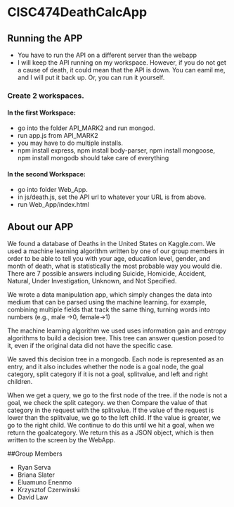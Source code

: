 # CISC474DeathCalcApp
## Running the APP
- You have to run the API on a different server than the webapp
- I will keep the API running on my workspace. However, if you do not get a cause of death, it could mean that the API is down. 
You can eamil me, and I will put it back up. Or, you can run it yourself.

### Create 2 workspaces.
#### In the first Workspace:
- go into the folder API_MARK2 and run mongod. 
- run app.js from API_MARK2
- you may have to do multiple installs. 
- npm install express, npm install body-parser, npm install mongoose, npm install mongodb should take care of everything

#### In the second Workspace:
- go into folder Web_App. 
- in js/death.js, set the API url to whatever your URL is from above.
- run Web_App/index.html

## About our APP
We found a database of Deaths in the United States on Kaggle.com. We used a machine learning algorithm written by one of our group members in order to be able to tell you with your age, education level, gender, and month of death, what is statistically the most probable way you would die. There are 7 possible answers including Suicide, Homicide, Accident, Natural, Under Investigation, Unknown, and Not Specified. 

We wrote a data manipulation app, which simply changes the data into medium that can be parsed using the machine learning. for example, combining multiple fields that track the same thing, turning words into numbers (e.g., male ->0, female->1)

The machine learning algorithm we used uses information gain and entropy algorithms to build a decision tree. This tree can answer question posed to it, even if the original data did not have the specific case. 

We saved this decision tree in a mongodb. Each node is represented as an entry, and it also includes whether the node is a goal node, the goal category, split category if it is not a goal, splitvalue, and left and right children.

When we get a query, we go to the first node of the tree. if the node is not a goal, we check the split category. we then Compare the value of that category in the request with the splitvalue. If the value of the request is lower than the splitvalue, we go to the left child. If the value is greater, we go to the right child. We continue to do this until we hit a goal, when we return the goalcategory. We return this as a JSON object, which is then written to the screen by the WebApp. 

##Group Members
- Ryan Serva
- Briana Slater
- Eluamuno Enenmo
- Krzysztof Czerwinski
- David Law
